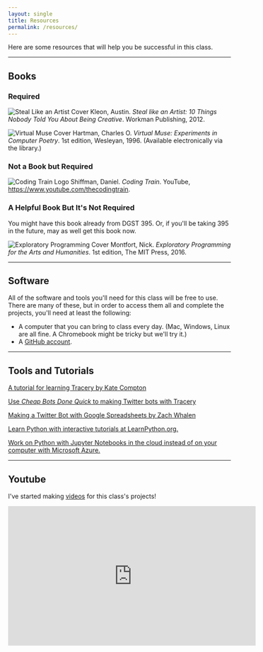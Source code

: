 ```yaml
---
layout: single
title: Resources
permalink: /resources/
---
```


Here are some resources that will help you be successful in this class.

---

## Books

<h3 style="clear:left">Required</h3>

<img class="rt" src="{{ site.baseurl }}/images/steal.jpg" alt="Steal Like an Artist Cover" /> Kleon, Austin. _Steal like an Artist: 10 Things Nobody Told You About Being Creative_. Workman Publishing, 2012.

<img class="rt" src="{{ site.baseurl }}/images/virtualmuse.jpg" alt="Virtual Muse Cover" /> Hartman, Charles O. _Virtual Muse: Experiments in Computer Poetry_. 1st edition, Wesleyan, 1996. (Available electronically via the library.)

<h3 style="clear:left">Not a Book but Required</h3>

<img class="rt" src="{{ site.baseurl }}/images/coding-train.jpg" alt="Coding Train Logo" /> Shiffman, Daniel. _Coding Train_. YouTube, <a href="https://www.youtube.com/thecodingtrain">https://www.youtube.com/thecodingtrain</a>.


<h3 style="clear:left">A Helpful Book But It's Not Required</h3>
You might have this book already from DGST 395. Or, if you'll be taking 395 in the future, may as well get this book now.

<img class="rt" src="{{ site.baseurl }}/images/ep.jpg" alt="Exploratory Programming Cover" /> Montfort, Nick. _Exploratory Programming for the Arts and Humanities_. 1st edition, The MIT Press, 2016.

---

## Software

All of the software and tools you'll need for this class will be free to use. There are many of these, but in order to access them all and complete the projects, you'll need at least the following:

 - A computer that you can bring to class every day. (Mac, Windows, Linux are all fine. A Chromebook might be tricky but we'll try it.)
 - A <a href="http://www.github.com">GitHub account</a>.

 ---

## Tools and Tutorials

<a href="http://www.crystalcodepalace.com/traceryTut.html">A tutorial for learning Tracery by Kate Compton</a>

<a href="http://cheapbotsdonequick.com">Use _Cheap Bots Done Quick_ to making Twitter bots with Tracery</a>

<a href="https://zachwhalen.github.io/ssbot/">Making a Twitter Bot with Google Spreadsheets by Zach Whalen</a>

<a href="http://www.learnpython.org">Learn Python with interactive tutorials at LearnPython.org.</a>

<a href="http://notebooks.azure.com">Work on Python with Jupyter Notebooks in the cloud instead of on your computer with Microsoft Azure.</a>

---

## Youtube

I've started making [videos](https://www.youtube.com/zachwhalen) for this class's projects! 

<iframe width="560" height="315" src="https://www.youtube.com/embed/xwyd1xEn5d8" frameborder="0" allow="autoplay; encrypted-media" allowfullscreen></iframe>








